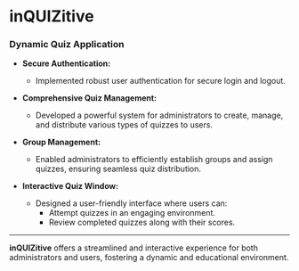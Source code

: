 # inQUIZitive

### Dynamic Quiz Application

- **Secure Authentication:**
  - Implemented robust user authentication for secure login and logout.

- **Comprehensive Quiz Management:**
  - Developed a powerful system for administrators to create, manage, and distribute various types of quizzes to users.

- **Group Management:**
  - Enabled administrators to efficiently establish groups and assign quizzes, ensuring seamless quiz distribution.

- **Interactive Quiz Window:**
  - Designed a user-friendly interface where users can:
    - Attempt quizzes in an engaging environment.
    - Review completed quizzes along with their scores.

---

**inQUIZitive** offers a streamlined and interactive experience for both administrators and users, fostering a dynamic and educational environment.
